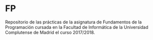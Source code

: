 # FP
Repositorio de las prácticas de la asignatura de Fundamentos de la Programación cursada en la
Facultad de Informática de la Universidad Complutense de Madrid el curso 2017/2018.
